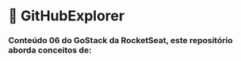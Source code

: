 # 🎃️ GitHubExplorer

### Conteúdo 06 do GoStack da RocketSeat, este repositório aborda conceitos de:
